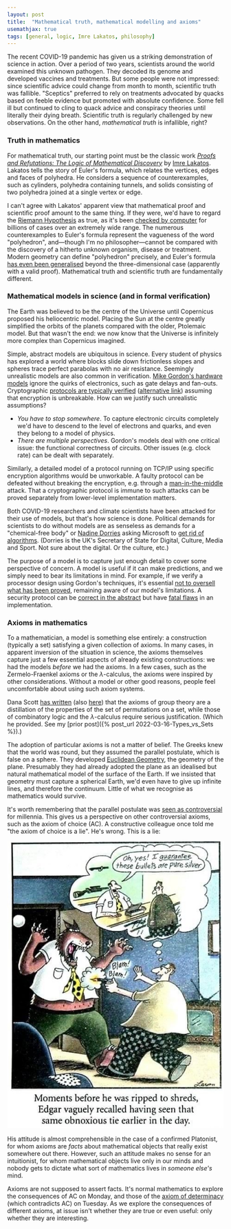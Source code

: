 ```yaml
---
layout: post
title:  "Mathematical truth, mathematical modelling and axioms"
usemathjax: true 
tags: [general, logic, Imre Lakatos, philosophy]
---
```


The recent COVID-19 pandemic has given us a striking demonstration of science in action.
Over a period of two years, scientists around the world examined this unknown pathogen.
They decoded its genome and developed vaccines and treatments.
But some people were not impressed: since scientific advice could change from month to month,
scientific truth was fallible.
"Sceptics" preferred to rely on treatments advocated by quacks based on feeble evidence but promoted with absolute confidence.
Some fell ill but continued to cling to quack advice and conspiracy theories until literally their dying breath.
Scientific truth is regularly challenged by new observations.
On the other hand, *mathematical truth* is infallible, right?

### Truth in mathematics

For mathematical truth, our starting point must be the classic work
*[Proofs and Refutations: The Logic of Mathematical Discovery](https://doi.org/10.1017/CBO9781139171472)*
by [Imre Lakatos](https://plato.stanford.edu/entries/lakatos/).
Lakatos tells the story of Euler's formula, which relates the vertices, edges and faces of polyhedra.
He considers a sequence of counterexamples, such as cylinders, polyhedra containing tunnels, and solids consisting of two polyhedra joined at a single vertex or edge.

I can't agree with Lakatos' apparent view that mathematical proof and scientific proof amount to the same thing.
If they were, we'd have to regard the [Riemann Hypothesis](https://www.cantorsparadise.com/the-riemann-hypothesis-explained-fa01c1f75d3f) as true, as it's been [checked by computer](https://arxiv.org/pdf/1607.00709.pdf) for billions of cases over an extremely wide range.
The numerous counterexamples to Euler's formula represent the vagueness of the word "polyhedron", and—though I'm no philosopher—cannot be compared with the discovery of a hitherto unknown organism, disease or treatment.
Modern geometry can define "polyhedron" precisely, and Euler's formula [has even been generalised](https://doi.org/10.4153/CMB-1997-056-4) beyond the three-dimensional case
(apparently with a valid proof).
Mathematical truth and scientific truth are fundamentally different.

### Mathematical models in science (and in formal verification)

The Earth was believed to be the centre of the Universe until Copernicus proposed his heliocentric model.
Placing the Sun at the centre greatly simplified the orbits of the planets compared with the older, Ptolemaic model.
But that wasn't the end: we now know that the Universe is infinitely more complex than Copernicus imagined.

Simple, abstract models are ubiquitous in science. Every student of physics has explored a world where blocks slide down frictionless slopes and spheres trace perfect parabolas with no air resistance.
Seemingly unrealistic models are also common in verification.
[Mike Gordon's hardware models](https://doi.org/10.1007/978-1-4613-2007-4_4) ignore the quirks of electronics, such as gate delays and fan-outs.
Cryptographic [protocols are typically verified](https://doi.org/10.3233/JCS-1998-61-205) ([alternative link](https://www.cl.cam.ac.uk/~lp15/papers/Auth/jcs.pdf)) assuming that encryption is unbreakable.
How can we justify such unrealistic assumptions?

* *You have to stop somewhere*. To capture electronic circuits completely we'd have to descend to the level of electrons and quarks, and even they belong to a model of physics.
* *There are multiple perspectives*. Gordon's models deal with one critical issue: the functional correctness of circuits. Other issues (e.g. clock rate) can be dealt with separately. 

Similarly, a detailed model of a protocol running on TCP/IP using specific encryption algorithms would be unworkable.
A faulty protocol can be defeated without breaking the encryption, e.g. through a [man-in-the-middle](https://en.wikipedia.org/wiki/Man-in-the-middle_attack) attack.
That a cryptographic protocol is immune to such attacks
can be proved separately from lower-level implementation matters.

Both COVID-19 researchers and climate scientists have been attacked for their use of models, but that's how science is done.
Political demands for scientists to do without models are as senseless as demands for a "chemical-free body" or [Nadine Dorries](https://en.wikipedia.org/wiki/Nadine_Dorries) asking Microsoft to [get rid of algorithms](https://www.indy100.com/politics/nadine-dorries-microsoft-algorithms-meme).
(Dorries is the UK's Secretary of State for Digital, Culture, Media and Sport. Not sure about the digital. Or the culture, etc.)

The purpose of a model is to capture just enough detail to cover some perspective of concern.
A model is useful if it can make predictions, and we simply need to bear its limitations in mind.
For example, if we verify a processor design using Gordon's techniques,
it's essential [not to oversell what has been proved](https://rdcu.be/cRjMz), remaining aware of our model's limitations.
A security protocol can be [correct in the abstract](https://dl.acm.org/doi/10.1145/322510.322530) but have [fatal flaws](https://heartbleed.com) in an implementation.

### Axioms in mathematics

To a mathematician, a model is something else entirely: a construction (typically a set) satisfying a given collection of axioms.
In many cases, in apparent inversion of the situation in science, the axioms themselves capture just a few essential aspects of already existing constructions: we had the models *before* we had the axioms.
In a few cases, such as the Zermelo-Fraenkel axioms or the $\lambda$-calculus, the axioms were inspired by other considerations.
Without a model or other good reasons, people feel uncomfortable about using such axiom systems.

Dana Scott [has written](https://doi.org/10.1016/S0049-237X(08)71262-X) (also [here](/papers/Scott-Models.pdf)) that the axioms of group theory are a distillation of the properties of the set of permutations on a set,
while those of combinatory logic and the $\lambda$-calculus require serious justification. 
(Which he provided. See my [prior post]({% post_url 2022-03-16-Types_vs_Sets %}).)

The adoption of particular axioms is not a matter of belief.
The Greeks knew that the world was round, but they assumed the parallel postulate, which is false on a sphere.
They developed [Euclidean Geometry](https://plato.stanford.edu/entries/epistemology-geometry/), 
the geometry of the plane.
Presumably they had already adopted the plane as an idealised but natural mathematical model of the surface of the Earth.
If we insisted that geometry must capture a spherical Earth, we'd even have to give up infinite lines, and therefore the continuum.
Little of what we recognise as mathematics would survive.

It's worth remembering that the parallel postulate was [seen as controversial](https://www.jstor.org/stable/27958258) for millennia.
This gives us a perspective on other controversial axioms, such as the axiom of choice (AC).
A constructive colleague once told me "the axiom of choice is a lie". 
He's wrong. This is a lie:

<img src="/images/pure-silver.jpg" alt="I guarantee these bullets are pure silver" width="600"/>

His attitude is almost comprehensible in the case of
a confirmed Platonist, for whom axioms are *facts* about mathematical objects that really exist somewhere out there.
However, such an attitude makes no sense for an intuitionist, for whom mathematical objects live only in our minds and nobody gets to dictate what sort of mathematics lives in *someone else's* mind.

Axioms are not supposed to assert facts.
It's normal mathematics to explore the consequences of AC on Monday, and those of the 
[axiom of determinacy](http://neugierde.github.io/cantors-attic/Axiom_of_determinacy) (which contradicts AC) on Tuesday.
As we explore the consequences of different axioms, at issue isn't whether they are true or even useful:
only whether they are interesting.

